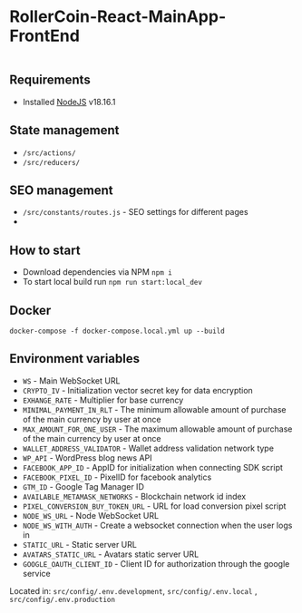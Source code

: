 # RollerCoin-React-MainApp-FrontEnd

```
```
## Requirements
- Installed [NodeJS](https://nodejs.org/uk/) v18.16.1

## State management
- ```/src/actions/```
- ```/src/reducers/```

## SEO management
- ```/src/constants/routes.js``` - SEO settings for different pages
- 
## How to start
- Download dependencies via NPM  ```npm i```
- To start local build run ```npm run start:local_dev```

## Docker
```docker-compose -f docker-compose.local.yml up --build```

## Environment variables
- ```WS``` - Main WebSocket URL
- ```CRYPTO_IV``` - Initialization vector secret key for data encryption
- ```EXHANGE_RATE``` - Multiplier for base currency
- ```MINIMAL_PAYMENT_IN_RLT``` - The minimum allowable amount of purchase of the main currency by user at once
- ```MAX_AMOUNT_FOR_ONE_USER``` - The maximum allowable amount of purchase of the main currency by user at once
- ```WALLET_ADDRESS_VALIDATOR``` - Wallet address validation network type
- ```WP_API``` - WordPress blog news API
- ```FACEBOOK_APP_ID``` - AppID for initialization when connecting SDK script
- ```FACEBOOK_PIXEL_ID``` - PixelID for facebook analytics
- ```GTM_ID``` - Google Tag Manager ID
- ```AVAILABLE_METAMASK_NETWORKS``` - Blockchain network id index
- ```PIXEL_CONVERSION_BUY_TOKEN_URL``` - URL for load conversion pixel script
- ```NODE_WS_URL``` - Node WebSocket URL 
- ```NODE_WS_WITH_AUTH``` - Create a websocket connection when the user logs in
- ```STATIC_URL``` - Static server URL
- ```AVATARS_STATIC_URL``` - Avatars static server URL
- ```GOOGLE_OAUTH_CLIENT_ID``` - Client ID for authorization through the google service

Located in: ```src/config/.env.development```,  ```src/config/.env.local``` , ```src/config/.env.production```